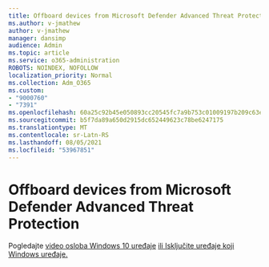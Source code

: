 ```yaml
---
title: Offboard devices from Microsoft Defender Advanced Threat Protection
ms.author: v-jmathew
author: v-jmathew
manager: dansimp
audience: Admin
ms.topic: article
ms.service: o365-administration
ROBOTS: NOINDEX, NOFOLLOW
localization_priority: Normal
ms.collection: Adm_O365
ms.custom:
- "9000760"
- "7391"
ms.openlocfilehash: 60a25c92b45e050893cc20545fc7a9b753c01009197b209c63e3bc56accf1e04
ms.sourcegitcommit: b5f7da89a650d2915dc652449623c78be6247175
ms.translationtype: MT
ms.contentlocale: sr-Latn-RS
ms.lasthandoff: 08/05/2021
ms.locfileid: "53967851"
---
```

# <a name="offboard-devices-from-microsoft-defender-advanced-threat-protection"></a>Offboard devices from Microsoft Defender Advanced Threat Protection

Pogledajte [video osloba Windows 10 uređaje](https://go.microsoft.com/fwlink/?linkid=2143629) [ili Isključite uređaje koji Windows uređaje.](https://go.microsoft.com/fwlink/?linkid=2143630)
